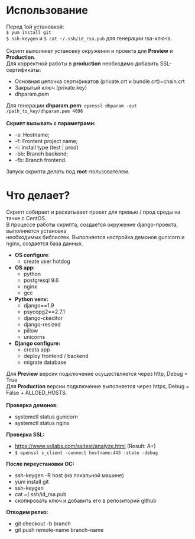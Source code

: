 # Использование 

Перед 1ой установкой: 
<br>
`$ yum install git`
<br>
`$ ssh-keygen` и `$ cat ~/.ssh/id_rsa.pub` для генерации rsa-ключа.
<br>
<br>
Скрипт выполняет установку окружения и проекта для **Preview** и **Production**.
<br>
Для корректной работы в **production** необходимо добавить SSL-сертификаты:
<br>
- Основная цепочка сертификатов (private.crt и bundle.crt)=chain.crt
- Закрытый ключ (private.key)
- dhparam.pem

Для генерации **dhparam.pem**:
`openssl dhparam -out /path_to_key/dhparam.pem 4096`
<br>
<br>
**Скрипт вызывать с параметрами:**
* -s: Hostname;
* -f: Frontent project name;
* -i: Install type (test | prod)
* -bb: Branch backend;
* -fb: Branch frontend.

Запуск скрипта делать под **root**-пользователем.

# Что делает?

Скрипт собирает и раскатывает проект для превью / прод среды на тачке с CentOS. 
<br>
В процессе работы скрипта, создается окружение django-проекта, выполняется установка
<br>
необходимых библиотек. Выполняется настройка демонов gunicorn и nginx, создается база данных.
<br>
* **OS configure**:
  * create user hotdog
* **OS app:**
  * python
  * postgresql 9.6
  * nginx
  * gcc
* **Python venv:**
  * django==1.9
  * psycopg2==2.7.1
  * django-ckeditor
  * django-resized
  * pillow
  * unicorns
* **Django configure:**
  * creata app
  * deploy frontend / backend
  * migrate database

Для **Preview** версии подключение осуществляется через http, Debug = True
<br>
Для **Production** версии подключение выполняется через https, Debug = False + ALLOED_HOSTS.
<br><br>
**Проверка демонов:**
- systemctl status gunicorn
- systemctl status nginx

**Проверка SSL:**
- https://www.ssllabs.com/ssltest/analyze.html (Result: A+)
- `$ openssl s_client -connect hostname:443 -state -debug`

**После переустановки ОС:** 
- ssh-keygen -R host (на локальной машине)
- yum install git
- ssh-keygen
- cat ~/.ssh/id_rsa.pub 
- скопировать ключ и добавить его в репозиторий github

**Отводим релиз:**
- git checkout -b branch
- git push remote-name branch-name
